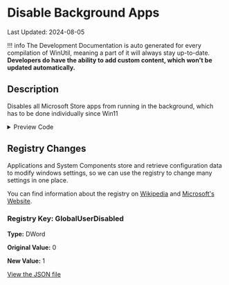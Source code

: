 # Disable Background Apps

Last Updated: 2024-08-05


!!! info
     The Development Documentation is auto generated for every compilation of WinUtil, meaning a part of it will always stay up-to-date. **Developers do have the ability to add custom content, which won't be updated automatically.**


## Description

Disables all Microsoft Store apps from running in the background, which has to be done individually since Win11

<!-- BEGIN CUSTOM CONTENT -->

<!-- END CUSTOM CONTENT -->

<details>
<summary>Preview Code</summary>

```json
{
  "Content": "Disable Background Apps",
  "Description": "Disables all Microsoft Store apps from running in the background, which has to be done individually since Win11",
  "category": "z__Advanced Tweaks - CAUTION",
  "panel": "1",
  "Order": "a024_",
  "registry": [
    {
      "Path": "HKCU:\\Software\\Microsoft\\Windows\\CurrentVersion\\BackgroundAccessApplications",
      "Name": "GlobalUserDisabled",
      "Value": "1",
      "OriginalValue": "0",
      "Type": "DWord"
    }
  ]
}
```
</details>

## Registry Changes
Applications and System Components store and retrieve configuration data to modify windows settings, so we can use the registry to change many settings in one place.

You can find information about the registry on [Wikipedia](https://www.wikiwand.com/en/Windows_Registry) and [Microsoft's Website](https://learn.microsoft.com/en-us/windows/win32/sysinfo/registry).
### Registry Key: GlobalUserDisabled
**Type:** DWord

**Original Value:** 0

**New Value:** 1


<!-- BEGIN SECOND CUSTOM CONTENT -->

<!-- END SECOND CUSTOM CONTENT -->

[View the JSON file](https://github.com/ChrisTitusTech/winutil/tree/main/config/tweaks.json)

